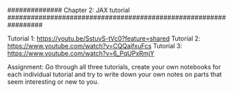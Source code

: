 ############## Chapter 2: JAX tutorial #################################################################

Tutorial 1: https://youtu.be/SstuvS-tVc0?feature=shared
Tutorial 2: https://www.youtube.com/watch?v=CQQaifxuFcs
Tutorial 3: https://www.youtube.com/watch?v=6_PqUPxRmjY

Assignment: 
Go through all three tutorials, create your own notebooks for each individual tutorial and try to write down your own notes on parts that seem interesting or new to you.